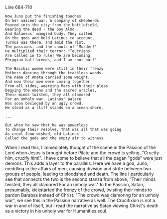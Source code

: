 Line 684-710

	Now Juno put the finishing touches 
	On her nascent war. A company of shepherds
	Poured into the city from the battlefield,
	Bearing the dead - the boy Almo
	And Galaesus' mangled body. They called
	On the gods and held Latinus to account.
	Turnus was there, and amid the riot,
	The passions, and the shouts of 'Murder!'
	He multiplied their terror: "Teucrians
	Are called in to rule! We are becoming
	Phrygian half-breeds, and I am shut out!"
	
	The Bacchic women were still in their frenzy
	Mothers dancing through the trackless woods-
	The name of Amata carried some weight.
	And now their men were coming together
	From all sides, wearying Mars with their pleas.
	Degying the omens and the sacred oracles,
	Their minds twisted, they all clamored
	For an unholy war. Latinus' palace
	Was soon besieged by an ugly crowd. 
	He stood as a cliff stands on a ocean shore,
	
	...
	
	But when he saw that he was powerless
	To change their resolve, that was all that was going
	As cruel Juno wished, old Latinus
	Called the gods and the empty air to witness


When I read this, I immediately thought of the scene in the Passion of the Lord when Jesus is brought before Pilate and the crowd is yelling, "Crucify him, crucify him!".  I have come to believe that all the pagan "gods" were just demons. This adds a layer to the parallels.  Here we have a god, Juno, meddling in the affairs of men, causing division and strife between two groups of people, leading to bloodshed and death.  The line I particularly see that connects the two is the second stanza from above, "Their minds twisted, they all clamored For an unholy war."  In the Passion, Satan, presumably, kickstarted the frenzy of the crowd, twisting their minds to pardon Barabas instead of Christ. "The crowd was clamoring for an unholy war", we see this in the Passion narrative as well. The Crucifixion is not a war in and of itself, but I read the narrative as Satan viewing Christ's death as a victory in his unholy war for Humanities soul.



